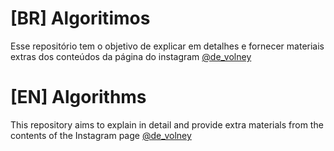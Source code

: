 # [BR] Algoritimos

Esse repositório tem o objetivo de explicar em detalhes e fornecer materiais extras dos conteúdos da página do instagram [@de_volney](https://www.instagram.com/de_volney/)

# [EN] Algorithms

This repository aims to explain in detail and provide extra materials from the contents of the Instagram page [@de_volney](https://www.instagram.com/de_volney/)